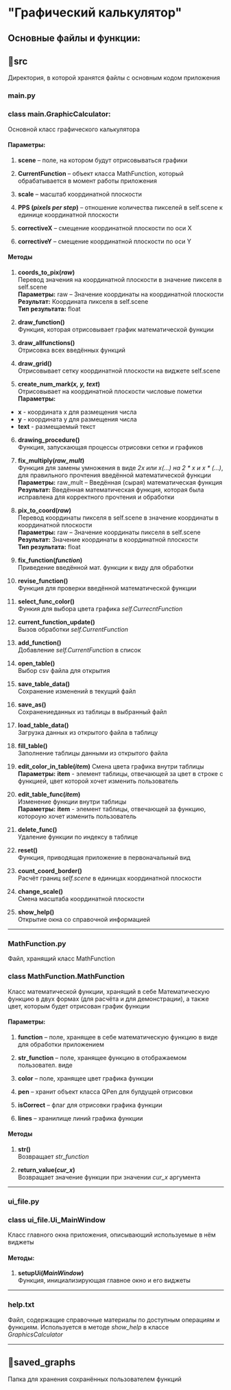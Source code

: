 # "Графический калькулятор"  

## Основные файлы и функции:
## 📁src
Директория, в которой хранятся файлы с основным кодом приложения

### main.py

### class main.GraphicCalculator:
Основной класс графического калькулятора

#### Параметры:  
1. **scene** – поле, на котором будут отрисовываться графики

2. **CurrentFunction** – объект класса MathFunction, который обрабатывается в момент работы приложения

3. **scale** – масштаб координатной плоскости

4. **PPS (_pixels per step_)** – отношение количества пикселей в self.scene к единице координатной плоскости

5. **correctiveX** – смещение координатной плоскости по оси X

6. **correctiveY** – смещение координатной плоскости по оси Y

#### Методы

1. **coords_to_pix(_raw_)**  
Перевод значения на координатной плоскости в значение пикселя в self.scene  
**Параметры:**
raw – Значение координаты на координатной плоскости  
**Результат:**
Координата пикселя в self.scene  
**Тип результата:**
float

2. **draw_function()**  
Функция, которая отрисовывает график математической функции

3. **draw_allfunctions()**  
Отрисовка всех введённых функций

4. **draw_grid()**  
Отрисовывает сетку координатной плоскости на виджете self.scene

5. **create_num_mark(_x, y, text_)**  
Отрисовывает на координатной плоскости числовые пометки  
**Параметры:**  
- **x** - координата x для размещения числа 
- **y** - координата y для размещения числа
- **text** - размещаемый текст

6. **drawing_procedure()**  
Функция, запускающая процессы отрисовки сетки и графиков

7. **fix_multiply(_raw_mult_)**  
Функция для замены умножения в виде _2x или x(…) на 2 * x и x * (…)_, для правильного прочтения введённой математической функции  
**Параметры:**
raw_mult – Введённая (сырая) математическая функция  
**Результат:**
Введённая математическая функция, которая была исправлена для корректного прочтения и обработки

8. **pix_to_coord(_raw_)**  
Перевод координаты пикселя в self.scene в значение координаты в координатной плоскости  
**Параметры:**
raw – Значение координаты пикселя в self.scene  
**Результат:**
Значение координаты в координатной плоскости  
**Тип результата:**
float

9. **fix_function(_function_)**  
Приведение введённой мат. функции к виду для обработки

9. **revise_function()**  
Функция для проверки введённой математической функции
10. **select_func_color()**  
Функия для выбора цвета графика _self.CurrecntFunction_

12. **current_function_update()**  
Вызов обработки _self.CurrentFunction_

13. **add_function()**  
Добавление _self.CurrentFunction_ в список

14. **open_table()**  
Выбор csv файла для открытия

15. **save_table_data()**  
Сохранение изменений в текущий файл

16. **save_as()**  
Сохранениеданных из таблицы в выбранный файл

17. **load_table_data()**  
Загрузка данных из открытого файла в таблицу

18. **fill_table()**  
Заполнение таблицы данными из открытого файла

19. **edit_color_in_table(_item_)** 
Смена цвета графика внутри таблицы  
**Параметры:** **item** - элемент таблицы, отвечающей за цвет в строке с функцией, цвет которой хочет изменить пользователь

20. **edit_table_func(_item_)**  
Изменение функции внутри таблицы  
**Параметры:** **item** - элемент таблицы, отвечающей за функцию, котороую хочет изменить пользователь

21. **delete_func()**  
Удаление функции по индексу в таблице

22. **reset()**  
Функция, приводящая приложение в первоначальный вид

23. **count_coord_border()**  
Расчёт границ _self.scene_ в единицах координатной плоскости

24. **change_scale()**  
Смена масштаба координатной плоскости

25. **show_help()**  
Открытие окна со справочной информацией
____________

### MathFunction.py  
Файл, хранящий класс MathFunction

### class MathFunction.MathFunction

Класс математической функции, хранящий в себе Математическую функцию в двух формах (для расчёта и для демонстрации), а также цвет, которым будет отрисован график функции

#### Параметры:
1. **function** – поле, хранящее в себе математическую функцию в виде для обработки приложением

2. **str_function** – поле, хранящее функцию в отображаемом пользовател. виде

3. **color** – поле, хранящее цвет графика функции

4. **pen** – хранит объект класса QPen для булдущей отрисовки

5. **isCorrect** – флаг для отрисовки графика функции

6. **lines** – хранилище линий графика функции

#### Методы

1. **str()**    
Возвращает _str_function_

2. **return_value(_cur_x_)**  
Возвращает значение функции при значении _cur_x_ аргумента
_________
### ui_file.py
### class ui_file.Ui_MainWindow
Класс главного окна приложения, описывающий используемые в нём виджеты

#### Методы:
1. **setupUi(_MainWindow_)**  
Функция, инициализирующая главное окно и его виджеты
___
### help.txt  
Файл, содержащие справочные материалы по доступным операциям и функциям. Используется в методе _show_help_ в классе _GraphicsCalculator_
___

## 📁saved_graphs

Папка для хранения сохранённых пользователем функций